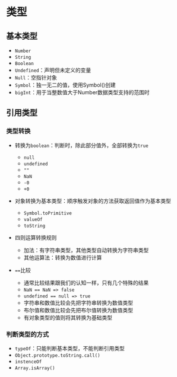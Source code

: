 # 类型
## 基本类型
- `Number`
- `String`
- `Boolean`
- `Undefined`：声明但未定义的变量
- `Null`：空指针对象
- `Symbol`：独一无二的值，使用Symbol()创建
- `bigInt`：用于当整数值大于Number数据类型支持的范围时

## 引用类型

### 类型转换
		
- 转换为`boolean`：判断时，除此部分值外，全部转换为`true`
    - `null`
    - `undefined`
    - `""`
    - `NaN`
    - `-0`
    - `+0`
		
- 对象转换为基本类型：顺序触发对象的方法获取返回值作为基本类型
    - `Symbol.toPrimitive`
    - `valueOf`
    - `toString`
		
- 四则运算转换规则
    - 加法：有字符串类型，其他类型自动转换为字符串类型
    - 其他运算法：转换为数值进行计算

- `==`比较
    - 通常比较结果跟我们的认知一样，只有几个特殊的结果
    - `NaN == NaN => false`
    - `undefined == null => true`
    - 字符串和数值比较会先把字符串转换为数值类型
    - 布尔值和数值比较会先把布尔值转换为数值类型
    - 有对象类型的值则将其转换为基础类型
	
### 判断类型的方式
- `typeOf`：只能判断基本类型，不能判断引用类型
- `Object.prototype.toString.call()`
- `instenceOf`
- `Array.isArray()`